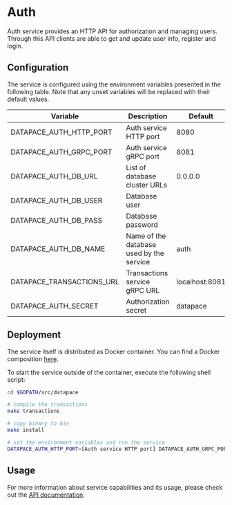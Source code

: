 # Auth

Auth service provides an HTTP API for authorization and managing users.
Through this API clients are able to get and update user info, register and
login.

## Configuration

The service is configured using the environment variables presented in the
following table. Note that any unset variables will be replaced with their
default values.

| Variable                  | Description                              | Default        |
|---------------------------|------------------------------------------|----------------|
| DATAPACE_AUTH_HTTP_PORT   | Auth service HTTP port                   | 8080           |
| DATAPACE_AUTH_GRPC_PORT   | Auth service gRPC port                   | 8081           |
| DATAPACE_AUTH_DB_URL      | List of database cluster URLs            | 0.0.0.0        |
| DATAPACE_AUTH_DB_USER     | Database user                            |                |
| DATAPACE_AUTH_DB_PASS     | Database password                        |                |
| DATAPACE_AUTH_DB_NAME     | Name of the database used by the service | auth           |
| DATAPACE_TRANSACTIONS_URL | Transactions service gRPC URL            | localhost:8081 |
| DATAPACE_AUTH_SECRET      | Authorization secret                     | datapace       |

## Deployment

The service itself is distributed as Docker container. You can find a Docker composition
[here](../docker/docker-compose.yml).

To start the service outside of the container, execute the following shell script:

```bash
cd $GOPATH/src/datapace

# compile the transactions
make transactions

# copy binary to bin
make install

# set the environment variables and run the service
DATAPACE_AUTH_HTTP_PORT=[Auth service HTTP port] DATAPACE_AUTH_GRPC_PORT=[Auth service gRPC port] DATAPACE_AUTH_DB_URL=[List of database cluster URLs] DATAPACE_AUTH_DB_USER=[Database user] DATAPACE_AUTH_DB_PASS=[Database password] DATAPACE_AUTH_DB_NAME=[Name of the database used by the service] DATAPACE_TRANSACTIONS_URL=[Transactions service gRPC URL] DATAPACE_AUTH_SECRET=[Authorization secret] $GOBIN/datapace-auth
```

## Usage

For more information about service capabilities and its usage, please check out
the [API documentation](swagger.yml).

